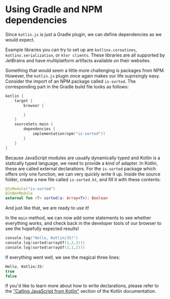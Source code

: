 # Using Gradle and NPM dependencies

Since `kotlin.js` is just a Gradle plugin, we can define dependencies as we would expect.

Example libraries you can try to set up are `kotlinx.coroutines`, `kotlinx.serialization`, or `ktor clients`. These libraries are all supported by JetBrains and have multiplatform artifacts available on their websites.

Something that would seem a little more challenging is packages from NPM. However, the `kotlin.js` plugin once again makes our life suprisingly easy. Consider the import of an NPM package called `is-sorted`. The corresponding part in the Gradle build file looks as follows:

```kotlin
kotlin {
    target {
        browser {

        }
    }
    sourceSets.main {
        dependencies {
            implementation(npm("is-sorted"))
        }
    }
}
```

Because JavaScript modules are usually dynamically typed and Kotlin is a statically typed language, we need to provide a kind of adapter. In Kotlin, these are called external declarations. For the `is-sorted` package which offers only one function, we can very quickly write it up. Inside the source folder, create a new file called `is-sorted.kt`, and fill it with these contents:

```kotlin
@JsModule("is-sorted")
@JsNonModule
external fun <T> sorted(a: Array<T>): Boolean
```

And just like that, we are ready to use it!

In the `main` method, we can now add some statements to see whether everything works, and check back in the developer tools of our browser to see the hopefully expected results!

```kotlin
console.log("Hello, Kotlin/JS!")
console.log(sorted(arrayOf(1,2,3)))
console.log(sorted(arrayOf(3,1,2)))
```

If everything went well, we see the magical three lines:

```kotlin
Hello, Kotlin/JS!
true
false
```

If you'd like to learn more about how to write declarations, please refer to the ["Calling JavaScript from Kotlin"](https://kotlinlang.org/docs/reference/js-interop.html) section of the Kotlin documentation.